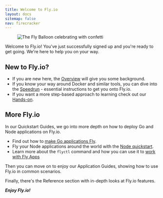```yaml
---
title: Welcome to Fly.io
layout: docs
sitemap: false
nav: firecracker
---
```


<figure class="flex ai:center jc:center w:full r:lg bg:yellow-gradient p:4 mb:4">
  <img src="/static/images/celebrate.png" srcset="/static/images/celebrate@2x.png 2x" alt="The Fly Balloon celebrating with confetti" class="w:11">
</figure>

Welcome to Fly.io! You've just successfully signed up and you're ready to get going. We're here to help you on your way.

## New to Fly.io?

* If you are new here, the [Overview](/docs/) will give you some background. 
* If you know your way around Docker and similar tools, you can dive into the [Speedrun](/docs/speedrun/) - essential instructions to get you onto Fly.io. 
* If you want a more step-based approach to learning check out our [Hands-on](/docs/hands-on/start/).

## More Fly.io

In our Quickstart Guides, we go into more depth on how to deploy Go and Node applications on Fly.io.

* Find out how to [make Go applications Fly](/docs/getting-started/golang/).
* Fly your Node applications around the world with the [Node quickstart](/docs/getting-started/node/).
* Learn more about the `flyctl` command and how you can use it to [work with Fly Apps](/docs/getting-started/working-with-fly-apps/)

Then you can move on to enjoy our Application Guides, showing how to use Fly.io in common scenarios.

Finally, there's the Reference section with in-depth looks at Fly.io features.

***Enjoy Fly.io!***


